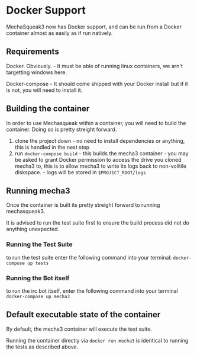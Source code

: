 # Docker Support
MechaSqueak3 now has Docker support, and can be run from a Docker
container almost as easily as if run natively.

## Requirements
Docker. Obviously.
    - It must be able of running linux containers, we arn't targetting
    windows here.

Docker-compose - It should come shipped with your Docker install
    but if it is not, you will need to install it.


## Building the container
In order to use Mechasqueak within a container, you will need to build
    the container. Doing so is pretty streight forward.

1. clone the project down
        - no need to install dependencies or anything, this is handled
        in the next step
2. run `docker-compose build`
        - this builds the mecha3 container
        - you may be asked to grant Docker permission to access the
            drive you cloned mecha3 to, this is to allow mecha3 to write
            its logs back to non-volitile diskspace.
        - logs will be stored in `$PROJECT_ROOT/logs`
## Running mecha3
Once the container is built its pretty streight forward to running
    mechasqueak3.

It is advised to run the test suite first to ensure the build process
    did not do anything unexpected.

### Running the Test Suite
to run the test suite enter the following command into your terminal:
    ```docker-compose up tests```

### Running the Bot itself
to run the irc bot itself, enter the following command into your terminal
```docker-compose up mecha3```

## Default executable state of the container
By default, the mecha3 container will execute the test suite.

Running the container directly via
```docker run mecha3``` is identical to running the tests as described
    above.